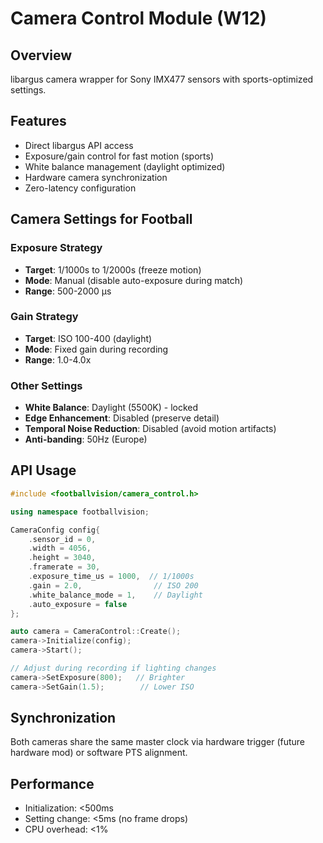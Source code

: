 # Camera Control Module (W12)

## Overview
libargus camera wrapper for Sony IMX477 sensors with sports-optimized settings.

## Features
- Direct libargus API access
- Exposure/gain control for fast motion (sports)
- White balance management (daylight optimized)
- Hardware camera synchronization
- Zero-latency configuration

## Camera Settings for Football

### Exposure Strategy
- **Target**: 1/1000s to 1/2000s (freeze motion)
- **Mode**: Manual (disable auto-exposure during match)
- **Range**: 500-2000 μs

### Gain Strategy
- **Target**: ISO 100-400 (daylight)
- **Mode**: Fixed gain during recording
- **Range**: 1.0-4.0x

### Other Settings
- **White Balance**: Daylight (5500K) - locked
- **Edge Enhancement**: Disabled (preserve detail)
- **Temporal Noise Reduction**: Disabled (avoid motion artifacts)
- **Anti-banding**: 50Hz (Europe)

## API Usage

```cpp
#include <footballvision/camera_control.h>

using namespace footballvision;

CameraConfig config{
    .sensor_id = 0,
    .width = 4056,
    .height = 3040,
    .framerate = 30,
    .exposure_time_us = 1000,  // 1/1000s
    .gain = 2.0,                // ISO 200
    .white_balance_mode = 1,    // Daylight
    .auto_exposure = false
};

auto camera = CameraControl::Create();
camera->Initialize(config);
camera->Start();

// Adjust during recording if lighting changes
camera->SetExposure(800);   // Brighter
camera->SetGain(1.5);        // Lower ISO
```

## Synchronization
Both cameras share the same master clock via hardware trigger (future hardware mod) or software PTS alignment.

## Performance
- Initialization: <500ms
- Setting change: <5ms (no frame drops)
- CPU overhead: <1%